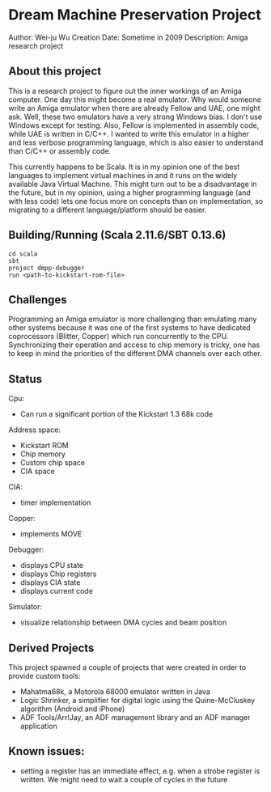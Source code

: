 # Dream Machine Preservation Project

Author: Wei-ju Wu
Creation Date: Sometime in 2009
Description: Amiga research project

## About this project

This is a research project to figure out the inner workings of an Amiga computer.
One day this might become a real emulator.
Why would someone write an Amiga emulator when there are already Fellow and UAE,
one might ask. Well, these two emulators have a very strong Windows bias. I don't
use Windows except for testing.
Also, Fellow is implemented in assembly code, while UAE is written in C/C++.
I wanted to write this emulator in a higher and less verbose programming language,
which is also easier to understand than C/C++ or assembly code.

This currently happens to be Scala. It is in my opinion one of the best languages
to implement virtual machines in and it runs on the widely available Java Virtual
Machine. This might turn out to be a disadvantage in the future, but in my opinion,
using a higher programming language (and with less code) lets one focus more on
concepts than on implementation, so migrating to a different language/platform
should be easier.

## Building/Running (Scala 2.11.6/SBT 0.13.6)

```
cd scala
sbt
project dmpp-debugger
run <path-to-kickstart-rom-file>
```

## Challenges

Programming an Amiga emulator is more challenging than emulating many other systems
because it was one of the first systems to have dedicated coprocessors (Blitter, Copper)
which run concurrently to the CPU.
Synchronizing their operation and access to chip memory is tricky, one has to
keep in mind the priorities of the different DMA channels over each other.

## Status

Cpu:

 - Can run a significant portion of the Kickstart 1.3 68k code

Address space:

 - Kickstart ROM
 - Chip memory
 - Custom chip space
 - CIA space

CIA:

 - timer implementation

Copper:

 - implements MOVE

Debugger:

 - displays CPU state
 - displays Chip registers
 - displays CIA state
 - displays current code

Simulator:

 - visualize relationship between DMA cycles and beam position

## Derived Projects

This project spawned a couple of projects that were created in order to
provide custom tools:

 - Mahatma68k, a Motorola 68000 emulator written in Java
 - Logic Shrinker, a simplifier for digital logic using the Quine-McCluskey
   algorithm (Android and iPhone)
 - ADF Tools/Arr!Jay, an ADF management library and an ADF manager application

## Known issues:

 - setting a register has an immediate effect, e.g. when a strobe register is written.
   We might need to wait a couple of cycles in the future

